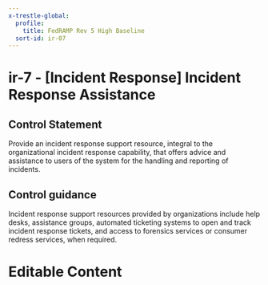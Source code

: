 ```yaml
---
x-trestle-global:
  profile:
    title: FedRAMP Rev 5 High Baseline
  sort-id: ir-07
---
```


# ir-7 - \[Incident Response\] Incident Response Assistance

## Control Statement

Provide an incident response support resource, integral to the organizational incident response capability, that offers advice and assistance to users of the system for the handling and reporting of incidents.

## Control guidance

Incident response support resources provided by organizations include help desks, assistance groups, automated ticketing systems to open and track incident response tickets, and access to forensics services or consumer redress services, when required.

# Editable Content

<!-- Make additions and edits below -->
<!-- The above represents the contents of the control as received by the profile, prior to additions. -->
<!-- If the profile makes additions to the control, they will appear below. -->
<!-- The above markdown may not be edited but you may edit the content below, and/or introduce new additions to be made by the profile. -->
<!-- If there is a yaml header at the top, parameter values may be edited. Use --set-parameters to incorporate the changes during assembly. -->
<!-- The content here will then replace what is in the profile for this control, after running profile-assemble. -->
<!-- The current profile has no added parts for this control, but you may add new ones here. -->
<!-- Each addition must have a heading either of the form ## Control my_addition_name -->
<!-- or ## Part a. (where the a. refers to one of the control statement labels.) -->
<!-- "## Control" parts are new parts added after the statement part. -->
<!-- "## Part" parts are new parts added into the top-level statement part with that label. -->
<!-- Subparts may be added with nested hash levels of the form ### My Subpart Name -->
<!-- underneath the parent ## Control or ## Part being added -->
<!-- See https://oscal-compass.github.io/compliance-trestle/tutorials/ssp_profile_catalog_authoring/ssp_profile_catalog_authoring for guidance. -->
